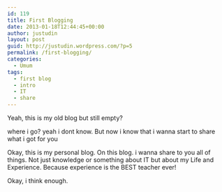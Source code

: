 ```yaml
---
id: 119
title: First Blogging
date: 2013-01-18T12:44:45+00:00
author: justudin
layout: post
guid: http://justudin.wordpress.com/?p=5
permalink: /first-blogging/
categories:
  - Umum
tags:
  - first blog
  - intro
  - IT
  - share
---
```

Yeah, this is my old blog but still empty?

where i go? yeah i dont know. But now i know that i wanna start to share what i got for you

Okay, this is my personal blog. On this blog. i wanna share to you all of things. Not just knowledge or something about IT but about my Life and Experience. Because experience is the BEST teacher ever!

Okay, i think enough.